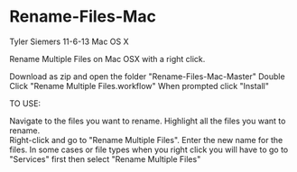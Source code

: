 Rename-Files-Mac
================

Tyler Siemers
11-6-13
Mac OS X

Rename Multiple Files on Mac OSX with a right click.

Download as zip and open the folder "Rename-Files-Mac-Master" 
Double Click "Rename Multiple Files.workflow"
When prompted click "Install"

TO USE:

Navigate to the files you want to rename.  Highlight all the files you want to rename.  
Right-click and go to "Rename Multiple Files".
Enter the new name for the files.
In some cases or file types when you right click you will have to go to "Services" first then select
"Rename Multiple Files"

